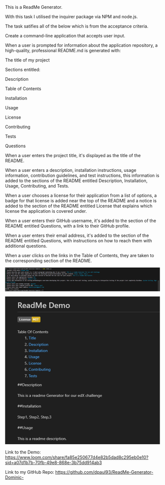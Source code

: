 This is a ReadMe Generator. 

With this task I utilised the inquirer package via NPM and node.js. 

The task satifies all of the below which is from the acceptance criteria.

Create a command-line application that accepts user input.

When a user is prompted for information about the application repository, a high-quality, professional README.md is generated with:

The title of my project

Sections entitled:

Description

Table of Contents

Installation

Usage

License

Contributing

Tests

Questions

When a user enters the project title, it's displayed as the title of the README.

When a user enters a description, installation instructions, usage information, contribution guidelines, and test instructions, this information is added to the sections of the README entitled Description, Installation, Usage, Contributing, and Tests.

When a user chooses a license for their application from a list of options, a badge for that license is added near the top of the README and a notice is added to the section of the README entitled License that explains which license the application is covered under.

When a user enters their GitHub username, it's added to the section of the README entitled Questions, with a link to their GitHub profile.

When a user enters their email address, it's added to the section of the README entitled Questions, with instructions on how to reach them with additional questions.

When a user clicks on the links in the Table of Contents, they are taken to the corresponding section of the README.

![alt text](image.png)

![alt text](image-1.png)

Link to the Demo: https://www.loom.com/share/fa85e250677d4e82b5dad8c295eb0e10?sid=a07d1b7b-70fb-49e8-868e-3b75dd914ab3

Link to my GitHub Repo: https://github.com/dpaul93/ReadMe-Generator-Dominic-